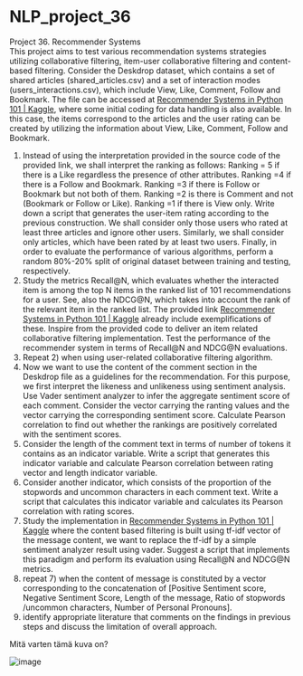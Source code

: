 # NLP_project_36


Project 36. Recommender Systems  
This project aims to test various recommendation systems strategies utilizing collaborative filtering, item-user collaborative filtering and content-based filtering. Consider the Deskdrop dataset, which contains a set of shared articles (shared_articles.csv) and a set of interaction modes (users_interactions.csv), which include View, Like, Comment, Follow and Bookmark. The file can be accessed at [Recommender Systems in Python 101 | Kaggle](https://www.kaggle.com/code/gspmoreira/recommender-systems-in-python-101), where some initial coding for data handling is also available. In this case, the items correspond to the articles and the user rating can be created by utilizing the information about View, Like, Comment, Follow and Bookmark. 
1.	Instead of using the interpretation provided in the source code of the provided link, we shall interpret the ranking as follows: Ranking = 5 if there is a Like regardless the presence of other attributes. Ranking =4 if there is a Follow and Bookmark. Ranking =3 if there is Follow or Bookmark but not both of them. Ranking =2 is there is Comment and not (Bookmark or Follow or Like). Ranking =1 if there is View only. Write down a script that generates the user-item rating according to the previous construction. We shall consider only those users who rated at least three articles and ignore other users. Similarly, we shall consider only articles, which have been rated by at least two users. Finally, in order to evaluate the performance of various algorithms, perform a random 80%-20% split of original dataset between training and testing, respectively.
2.	Study the metrics Recall@N, which evaluates whether the interacted item is among the top N items in the ranked list of 101 recommendations for a user. See, also the NDCG@N, which takes into account the rank of the relevant item in the ranked list. The provided link [Recommender Systems in Python 101 | Kaggle](https://www.kaggle.com/code/gspmoreira/recommender-systems-in-python-101) already include exemplifications of these. Inspire from the provided code to deliver an item related collaborative filtering implementation. Test the performance of the recommender system in terms of Recall@N and NDCG@N evaluations.
3.	Repeat 2) when using user-related collaborative filtering algorithm.
4.	Now we want to use the content of the comment section in the Deskdrop file as a guidelines for the recommendation. For this purpose, we first interpret the likeness and unlikeness using sentiment analysis. Use Vader sentiment analyzer to infer the aggregate sentiment score of each comment. Consider the vector carrying the ranting values and the vector carrying the corresponding sentiment score. Calculate Pearson correlation to find out whether the rankings are positively correlated with the sentiment scores.
5.	Consider the length of the comment text in terms of number of tokens it contains as an indicator variable. Write a script that generates this indicator variable and calculate Pearson correlation between rating vector and length indicator variable. 
6.	Consider another indicator, which consists of the proportion of the stopwords and uncommon characters in each comment text. Write a script that calculates this indicator variable and calculates its Pearson correlation with rating scores.
7.	Study the implementation in [Recommender Systems in Python 101 | Kaggle](https://www.kaggle.com/code/gspmoreira/recommender-systems-in-python-101) where the content based filtering is built using tf-idf vector of the message content, we want to replace the tf-idf by a simple sentiment analyzer result using vader. Suggest a script that implements this paradigm and perform its evaluation using Recall@N and NDCG@N metrics.
8.	repeat 7) when the content of message is constituted by a vector corresponding to the concatenation of [Positive Sentiment score, Negative Sentiment Score, Length of the message, Ratio of stopwords /uncommon characters, Number of Personal Pronouns].   
9.	identify appropriate literature that comments on the findings in previous steps and discuss the limitation of overall approach.


Mitä varten tämä kuva on?

![image](https://github.com/MK473203/NLP_project_36/assets/118449659/9dc9b8dd-7546-43b1-91c3-a8264324aa98)
